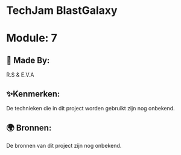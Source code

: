 # TechJam BlastGalaxy
# Module: 7
## 🧩 Made By:
R.S & E.V.A
## ✨Kenmerken:
De technieken die in dit project worden gebruikt zijn nog onbekend.
## 🌍 Bronnen:
De bronnen van dit project zijn nog onbekend.



